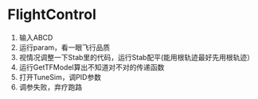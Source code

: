 # FlightControl

1. 输入ABCD
2. 运行param，看一眼飞行品质
3. 视情况调整一下Stab里的代码，运行Stab配平(能用根轨迹最好先用根轨迹）
4. 运行GetTFModel算出不知道对不对的传递函数
5. 打开TuneSim，调PID参数
6. 调参失败，弃疗跑路
